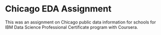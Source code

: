 # Chicago EDA Assignment
This was an assignment on Chicago public data information for schools for IBM Data Science Professional Certificate program with Coursera.
